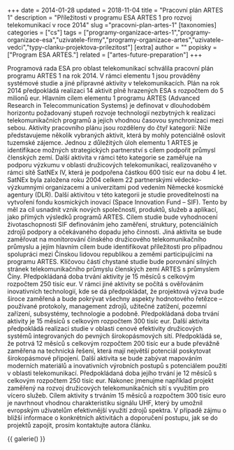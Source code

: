 +++
date = 2014-01-28
updated = 2018-11-04
title = "Pracovní plán ARTES 1"
description = "Příležitosti v programu ESA ARTES 1 pro rozvoj telekomunikací v roce 2014"
slug ="pracovni-plan-artes-1"
[taxonomies]
categories = ["cs"]
tags = ["programy-organizace-artes-1","programy-organizace-esa","uzivatele-firmy","programy-organizace-artes","uzivatele-vedci","typy-clanku-projektova-prilezitost"]
[extra]
author = ""
popisky = ["Program ESA ARTES."]
related = ["artes-future-preparation"]
+++

Programová rada ESA pro oblast telekomunikací schválila pracovní plán programu ARTES 1 na rok 2014. V rámci elementu 1 jsou prováděny systémové studie a jiné přípravné aktivity v telekomunikacích. Plán na rok 2014 předpokládá realizaci 14 aktivit plně hrazených ESA s rozpočtem do 5 milionů eur. Hlavním cílem elementu 1 programu ARTES (Advanced Research in Telecommunication Systems) je definovat v dlouhodobém horizontu požadovaný stupeň rozvoje technologií nezbytných k realizaci telekomunikačních programů a jejich vhodnou časovou synchronizaci mezi sebou. Aktivity pracovního plánu jsou rozděleny do čtyř kategorií: Níže představujeme několik vybraných aktivit, která by mohly potenciálně oslovit tuzemské zájemce. Jednou z důležitých úloh elementu 1 ARTES je identifikace možných strategických partnerství s cílem podpořit průmysl členských zemí. Další aktivita v rámci této kategorie se zaměřuje na podporu výzkumu v oblasti družicových telekomunikací, realizovaného v rámci sítě SatNEx IV, která je podpořena částkou 600 tisíc eur na dobu 4 let. SatNEx byla založena roku 2004 celkem 22 partnerskými vědecko-výzkumnými organizacemi a univerzitami pod vedením Německé kosmické agentury (DLR). Další aktivitou v této kategorii je studie proveditelnosti na vytvoření fondu kosmických inovací (Space Innovation Fund – SIF). Tento by měl za cíl usnadnit vznik nových společností, produktů, služeb a aplikací, jako přímých výsledků programů ARTES. Cílem studie bude vyhodnocení životaschopnosti SIF definováním jeho zaměření, struktury, potenciálních zdrojů podpory a očekávaného dopadu jeho činnosti. Jiná aktivita se bude zaměřovat na monitorování čínského družicového telekomunikačního průmyslu a jejím hlavním cílem bude identifikovat příležitosti pro případnou spolupráci mezi Čínskou lidovou republikou a zeměmi participujícími na programu ARTES. Klíčovou částí chystané studie bude porovnání silných stránek telekomunikačního průmyslu členských zemí ARTES s průmyslem Číny. Předpokládaná doba trvání aktivity je 15 měsíců s celkovým rozpočtem 250 tisíc eur. V rámci jiné aktivity se počítá s ověřováním inovativních technologií, kde se dá předpokládat, že projektová výzva bude široce zaměřená a bude pokrývat všechny aspekty hodnotového řetězce – používané protokoly, management zdrojů, užitečné zatížení, pozemní zařízení, subsystémy, technologie a podobně. Předpokládaná doba trvání aktivity je 15 měsíců s celkovým rozpočtem 300 tisíc eur. Další aktivita předpokládá realizaci studie v oblasti cenové efektivity družicových systémů integrovaných do pevných širokopásmových sítí. Předpokládá se, že potrvá 12 měsíců s celkovým rozpočtem 200 tisíc eur a bude převážně zaměřena na technická řešení, která mají největší potenciál poskytovat širokopásmové připojení. Další aktivita se bude zabývat mapováním moderních materiálů a inovativních výrobních postupů s potenciálem použití v oblasti telekomunikací. Předpokládaná doba jejího trvání je 12 měsíců s celkovým rozpočtem 250 tisíc eur. Nakonec jmenujme například projekt zaměřený na rozvoj družicových telekomunikačních sítí s využitím pro vícero služeb. Cílem aktivity s trváním 15 měsíců a rozpočtem 300 tisíc euro je navrhnout vhodnou charakteristiku signálu UHF, který by umožnil evropským uživatelům efektivnější využití zdrojů spektra. V případě zájmu o bližší informace o konkrétních aktivitách a doporučení postupu, jak se do projektů zapojit, prosím kontaktujte autora článku.

{{ galerie() }}
